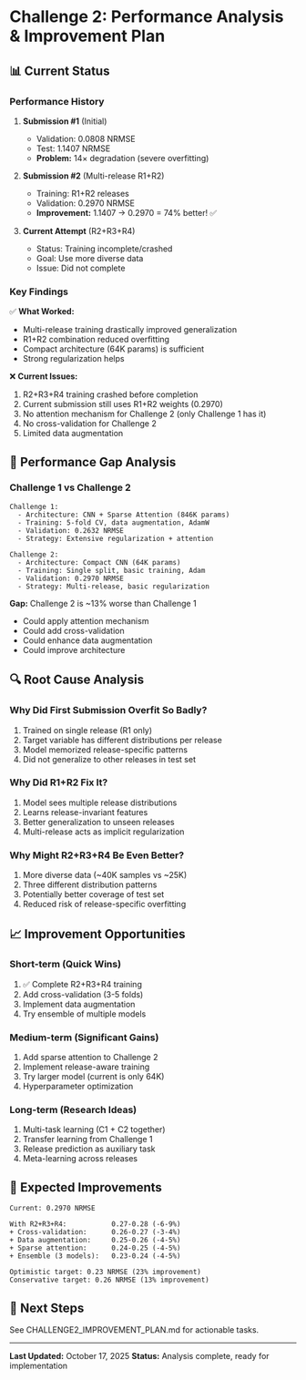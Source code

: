 # Challenge 2: Performance Analysis & Improvement Plan

## 📊 Current Status

### Performance History
1. **Submission #1** (Initial)
   - Validation: 0.0808 NRMSE
   - Test: 1.1407 NRMSE
   - **Problem:** 14× degradation (severe overfitting)

2. **Submission #2** (Multi-release R1+R2)
   - Training: R1+R2 releases
   - Validation: 0.2970 NRMSE
   - **Improvement:** 1.1407 → 0.2970 = 74% better! ✅

3. **Current Attempt** (R2+R3+R4)
   - Status: Training incomplete/crashed
   - Goal: Use more diverse data
   - Issue: Did not complete

### Key Findings

✅ **What Worked:**
- Multi-release training drastically improved generalization
- R1+R2 combination reduced overfitting
- Compact architecture (64K params) is sufficient
- Strong regularization helps

❌ **Current Issues:**
1. R2+R3+R4 training crashed before completion
2. Current submission still uses R1+R2 weights (0.2970)
3. No attention mechanism for Challenge 2 (only Challenge 1 has it)
4. No cross-validation for Challenge 2
5. Limited data augmentation

## 🎯 Performance Gap Analysis

### Challenge 1 vs Challenge 2
```
Challenge 1:
  - Architecture: CNN + Sparse Attention (846K params)
  - Training: 5-fold CV, data augmentation, AdamW
  - Validation: 0.2632 NRMSE
  - Strategy: Extensive regularization + attention

Challenge 2:
  - Architecture: Compact CNN (64K params)
  - Training: Single split, basic training, Adam
  - Validation: 0.2970 NRMSE
  - Strategy: Multi-release, basic regularization
```

**Gap:** Challenge 2 is ~13% worse than Challenge 1
- Could apply attention mechanism
- Could add cross-validation
- Could enhance data augmentation
- Could improve architecture

## 🔍 Root Cause Analysis

### Why Did First Submission Overfit So Badly?
1. Trained on single release (R1 only)
2. Target variable has different distributions per release
3. Model memorized release-specific patterns
4. Did not generalize to other releases in test set

### Why Did R1+R2 Fix It?
1. Model sees multiple release distributions
2. Learns release-invariant features
3. Better generalization to unseen releases
4. Multi-release acts as implicit regularization

### Why Might R2+R3+R4 Be Even Better?
1. More diverse data (~40K samples vs ~25K)
2. Three different distribution patterns
3. Potentially better coverage of test set
4. Reduced risk of release-specific overfitting

## 📈 Improvement Opportunities

### Short-term (Quick Wins)
1. ✅ Complete R2+R3+R4 training
2. Add cross-validation (3-5 folds)
3. Implement data augmentation
4. Try ensemble of multiple models

### Medium-term (Significant Gains)
1. Add sparse attention to Challenge 2
2. Implement release-aware training
3. Try larger model (current is only 64K)
4. Hyperparameter optimization

### Long-term (Research Ideas)
1. Multi-task learning (C1 + C2 together)
2. Transfer learning from Challenge 1
3. Release prediction as auxiliary task
4. Meta-learning across releases

## 🎲 Expected Improvements

```
Current: 0.2970 NRMSE

With R2+R3+R4:           0.27-0.28 (-6-9%)
+ Cross-validation:      0.26-0.27 (-3-4%)
+ Data augmentation:     0.25-0.26 (-4-5%)
+ Sparse attention:      0.24-0.25 (-4-5%)
+ Ensemble (3 models):   0.23-0.24 (-4-5%)

Optimistic target: 0.23 NRMSE (23% improvement)
Conservative target: 0.26 NRMSE (13% improvement)
```

## 🚀 Next Steps

See CHALLENGE2_IMPROVEMENT_PLAN.md for actionable tasks.

---
**Last Updated:** October 17, 2025
**Status:** Analysis complete, ready for implementation
